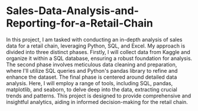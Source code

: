 # Sales-Data-Analysis-and-Reporting-for-a-Retail-Chain

In this project, I am tasked with conducting an in-depth analysis of sales data for a retail chain, leveraging Python, SQL, and Excel. My approach is divided into three distinct phases. Firstly, I will collect data from Kaggle and organize it within a SQL database, ensuring a robust foundation for analysis. The second phase involves meticulous data cleaning and preparation, where I'll utilize SQL queries and Python's pandas library to refine and enhance the dataset. The final phase is centered around detailed data analysis. Here, I will employ a range of tools, including SQL, pandas, matplotlib, and seaborn, to delve deep into the data, extracting crucial trends and patterns. This project is designed to provide comprehensive and insightful analytics, aiding in informed decision-making for the retail chain.
